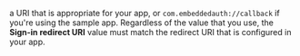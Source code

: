 a URI that is appropriate for your app, or `com.embeddedauth://callback` if you're using the sample app. Regardless of the value that you use, the **Sign-in redirect URI** value must match the redirect URI that is configured in your app.
